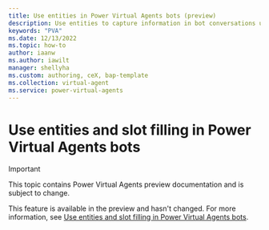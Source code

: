 ```yaml
---
title: Use entities in Power Virtual Agents bots (preview)
description: Use entities to capture information in bot conversations using natural language understanding in Power Virtual Agents preview.
keywords: "PVA"
ms.date: 12/13/2022
ms.topic: how-to
author: iaanw
ms.author: iawilt
manager: shellyha
ms.custom: authoring, ceX, bap-template
ms.collection: virtual-agent
ms.service: power-virtual-agents
---
```


# Use entities and slot filling in Power Virtual Agents bots

> [!IMPORTANT]
> This topic contains Power Virtual Agents preview documentation and is subject to change.

This feature is available in the preview and hasn't changed. For more information, see [Use entities and slot filling in Power Virtual Agents bots](../advanced-entities-slot-filling.md).
